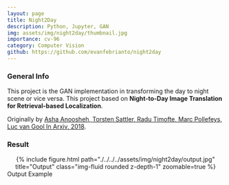 ```yaml
---
layout: page
title: Night2Day
description: Python, Jupyter, GAN
img: assets/img/night2day/thumbnail.jpg
importance: cv-96
category: Computer Vision
github: https://github.com/evanfebrianto/night2day
---
```


### General Info
This project is the GAN implementation in transforming the day to night scene or vice versa. This project based on **Night-to-Day Image Translation for Retrieval-based Localization**.

Originally by [Asha Anoosheh, Torsten Sattler, Radu Timofte, Marc Pollefeys, Luc van Gool In Arxiv, 2018](https://github.com/AAnoosheh/ToDayGAN).
	
### Result
<div class="row">
    <div class="col-sm mt-3 mt-md-0" align="center">
        {% include figure.html path="./../../../assets/img/night2day/output.jpg" title="Output" class="img-fluid rounded z-depth-1" zoomable=true %}
    </div>
</div>
<div class="caption">
    Output Example
</div>